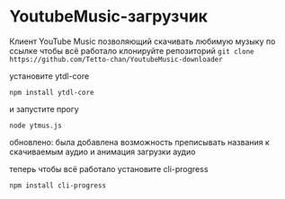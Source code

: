 # YoutubeMusic-загрузчик
Клиент YouTube Music позволяющий скачивать любимую музыку по ссылке
чтобы всё работало клонируйте репозиторий
`git clone https://github.com/Tetto-chan/YoutubeMusic-downloader`

установите ytdl-core

`npm install ytdl-core`

и запустите прогу

`node ytmus.js`

обновлено: была добавлена возможность преписывать названия к скачиваемым аудио и анимация загрузки аудио

теперь чтобы всё работало установите cli-progress 

`npm install cli-progress`
